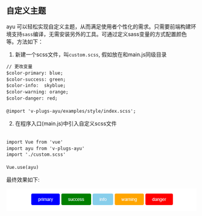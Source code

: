 ## 自定义主题
ayu 可以轻松实现自定义主题，从而满足使用者个性化的需求。只需要前端构建环境支持`sass`编译，无需安装另外的工具。可通过定义sass变量的方式配置颜色等。方法如下：

1. 新建一个scss文件，叫`custom.scss`, 假如放在和main.js同级目录
``` html
// 更改变量
$color-primary: blue;
$color-success: green;
$color-info:  skyblue;
$color-warning: orange;
$color-danger: red;

@import 'v-plugs-ayu/examples/style/index.scss';
```

2. 在程序入口(main.js)中引入自定义scss文件
``` html

import Vue from 'vue'
import ayu from 'v-plugs-ayu'
import './custom.scss'

Vue.use(ayu)
```
最终效果如下:


<img src="../examples/assets/button.png">